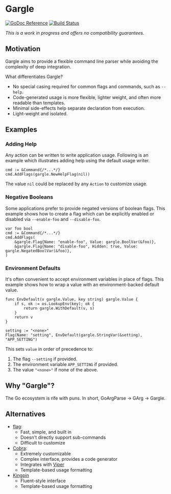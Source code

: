# Gargle

[![GoDoc Reference](https://godoc.org/github.com/ckarenz/gargle?status.svg)](http://godoc.org/github.com/ckarenz/gargle)
[![Build Status](https://travis-ci.org/ckarenz/gargle.svg?branch=master)](https://travis-ci.org/ckarenz/gargle)

*This is a work in progress and offers no compatibility guarantees.*

## Motivation

Gargle aims to provide a flexible command line parser while avoiding the
complexity of deep integration.

What differentiates Gargle?

- No special casing required for common flags and commands, such as `--help`.
- Code-generated usage is more flexible, lighter weight, and often more readable
  than templates.
- Minimal side-effects help separate declaration from execution.
- Light-weight and isolated.

## Examples

### Adding Help

Any action can be written to write application usage. Following is an example
which illustrates adding help using the default usage writer.

```golang
cmd := &Command{/*...*/}
cmd.AddFlags(gargle.NewHelpFlag(nil))
```

The value `nil` could be replaced by any `Action` to customize usage.

### Negative Booleans

Some applications prefer to provide negated versions of boolean flags. This
example shows how to create a flag which can be explicitly enabled or disabled
via `--enable-foo` and `--disable-foo`.

```golang
var foo bool
cmd := &Command{/*...*/}
cmd.AddFlags(
    &gargle.Flag{Name: "enable-foo", Value: gargle.BoolVar(&foo)},
    &gargle.Flag{Name: "disable-foo", Hidden: true, Value: gargle.NegatedBoolVar(&foo)},
)
```

### Environment Defaults

It's often convenient to accept environment variables in place of flags. This
example shows how to wrap a value with an environment-backed default value.

```golang
func EnvDefault(v gargle.Value, key string) gargle.Value {
    if s, ok := os.LookupEnv(key); ok {
        return gargle.WithDefault(v, s)
    }
    return v
}
```

```golang
setting := "<none>"
Flag(Name: "setting", EnvDefault(gargle.StringVar(&setting), "APP_SETTING")
```

This sets `value` in order of precedence to:

1. The flag `--setting` if provided.
1. The environment variable `APP_SETTING` if provided.
1. The value `"<none>"` if none of the above.

## Why "Gargle"?

The Go ecosystem is rife with puns. In short, GoArgParse -> GArg -> Gargle.

## Alternatives

- [flag](https://golang.org/pkg/flag/):
  - Fast, simple, and built in
  - Doesn't directly support sub-commands
  - Difficult to customize
- [Cobra](https://github.com/spf13/cobra):
  - Extremely customizable
  - Complex interface, provides a code generator
  - Integrates with [Viper](https://github.com/spf13/cobra)
  - Template-based usage formatting
- [Kingpin](https://github.com/alecthomas/kingpin)
  - Fluent-style interface
  - Template-based usage formatting
